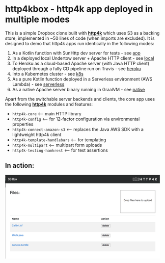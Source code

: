 # http4kbox - http4k app deployed in multiple modes

This is a simple Dropbox clone built with [**http4k**](https://http4k.org) which uses S3 as a backing store, implemented
in ~50 lines of code (when imports are excluded). It is designed to demo that http4k apps run identically in the
following modes:

1. As a Kotlin function with SunHttp dev server for tests - see [app](./app)
1. In a deployed local Undertow server + Apache HTTP client - see [local](./local)
1. To Heroku as a cloud-based Apache server (with Java HTTP client) deployed through a fully CD pipeline run on Travis -
   see [heroku](./heroku)
1. Into a Kubernetes cluster - see [k8s](./k8s)
1. As a pure Kotlin function deployed in a Serverless environment (AWS Lambda) - see [serverless](./serverless)
1. As a native Apache server binary running in GraalVM - see [native](./native)

Apart from the switchable server backends and clients, the core app uses the following [**http4k**](https://http4k.org)
modules and features:

- `http4k-core` <-- main HTTP library
- `http4k-config` <-- for 12-factor configuration via environmental properties
- `http4k-connect-amazon-s3` <-- replaces the Java AWS SDK with a lightweight http4k client
- `http4k-template-handlebars` <-- for templating
- `http4k-multipart` <-- multipart form uploads
- `http4k-testing-hamkrest` <-- for test assertions

## In action:

<img src="https://github.com/daviddenton/http4k-demo-s3box/raw/master/screenshot.png"/>
